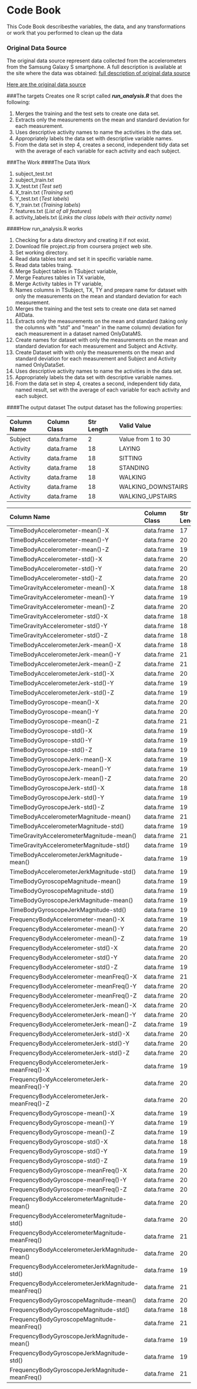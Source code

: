 # Code Book
This Code Book describesthe variables, the data, and any transformations or work that you performed to clean up the data

### Original Data Source
The original data source represent data collected from the accelerometers from the Samsung Galaxy S smartphone. A full description is available at the site where the data was obtained: 
[full description of original data source](http://archive.ics.uci.edu/ml/datasets/Human+Activity+Recognition+Using+Smartphones)

[Here are the original data source](https://d396qusza40orc.cloudfront.net/getdata%2Fprojectfiles%2FUCI%20HAR%20Dataset.zip) 

###The targets
Creates one R script called ***run_analysis.R*** that does the following:

1. Merges the training and the test sets to create one data set.
2. Extracts only the measurements on the mean and standard deviation for each measurement.
3. Uses descriptive activity names to name the activities in the data set.
4. Appropriately labels the data set with descriptive variable names. 
5. From the data set in step 4, creates a second, independent tidy data set with the average of each variable for each activity and each subject.

###The Work
####The Data Work
1. subject_test.txt 
2. subject_train.txt
3. X_test.txt  (*Test set*)
4. X_train.txt (*Training set*)
5. Y_test.txt  (*Test labels*)
6. Y_train.txt (*Training labels*)
7. features.txt (*List of all features*)
8. activity_labels.txt (*Links the class labels with their activity name*)

####How run_analysis.R works
1. Checking for a data directory and creating it if not exist.
2. Download file project.zip from coursera project web site.
3. Set working directory.
4. Read data tables test and set it in specific variable name.
5. Read data tables traing.
6. Merge Subject tables in TSubject variable,
7. Merge Features tables in TX variable,
8. Merge Activity tables in TY variable,
9. Names columns in TSubject, TX, TY and prepare name for dataset with only the measurements on the mean and standard deviation for each measurement.
10. Merges the training and the test sets to create one data set named AllData.
11. Extracts only the measurements on the mean and standard (taking only the columns with "std" and "mean" in the name column) deviation for each measurement in a dataset named OnlyDataMS.
12. Create names for dataset with only the measurements on the mean and standard deviation for each measurement and Subject and Activity.
13. Create Dataset with with only the measurements on the mean and standard deviation for each measurement and Subject and Activity named OnlyDataSet.
14. Uses descriptive activity names to name the activities in the data set.
15. Appropriately labels the data set with descriptive variable names. 
16. From the data set in step 4, creates a second, independent tidy data, named result, set with the average of each variable for each activity and each subject.

####The output dataset
The output dataset has the following properties:

| **Column Name**  | **Column Class**  | **Str Length**      | **Valid Value**     | 
|:-----------------|:------------------|:--------------------|:--------------------|
|   Subject        |   data.frame      |  2                  | Value from 1 to 30  |
|   Activity       |   data.frame      |  18                 | LAYING              |   
|   Activity       |   data.frame      |  18                 | SITTING             |                     
|   Activity       |   data.frame      |  18                 | STANDING            |   
|   Activity       |   data.frame      |  18                 | WALKING             |                     
|   Activity       |   data.frame      |  18                 | WALKING_DOWNSTAIRS  |   
|   Activity       |   data.frame      |  18                 | WALKING_UPSTAIRS    |


                                                             
|**Column Name**                                    |**Column Class** | **Str Length** |**Value Min**       |**Value Max**        |
|:--------------------------------------------------|:----------------|:---------------|:-------------------|:--------------------|
|TimeBodyAccelerometer-mean()-X                     |data.frame       |17              |0.22159824394       |0.3014610196         |
|TimeBodyAccelerometer-mean()-Y                     |data.frame       |20              |-0.0405139534294    |-0.00130828765170213 |
|TimeBodyAccelerometer-mean()-Z                     |data.frame       |19              |-0.152513899520833  |-0.07537846886       |
|TimeBodyAccelerometer-std()-X                      |data.frame       |20              |-0.996068635384615  |0.626917070512821    |
|TimeBodyAccelerometer-std()-Y                      |data.frame       |20              |-0.990240946666667  |0.616937015333333    |
|TimeBodyAccelerometer-std()-Z                      |data.frame       |20              |-0.987658662307692  |0.609017879074074    |
|TimeGravityAccelerometer-mean()-X                  |data.frame       |18              |-0.680043155060241  |0.974508732          |
|TimeGravityAccelerometer-mean()-Y                  |data.frame       |19              |-0.479894842941176  |0.956593814210526    |
|TimeGravityAccelerometer-mean()-Z                  |data.frame       |20              |-0.49508872037037   |0.9578730416         |
|TimeGravityAccelerometer-std()-X                   |data.frame       |18              |-0.996764227384615  |-0.829554947808219   |
|TimeGravityAccelerometer-std()-Y                   |data.frame       |18              |-0.99424764884058   |-0.643578361424658   |
|TimeGravityAccelerometer-std()-Z                   |data.frame       |18              |-0.990957249538462  |-0.610161166287671   |
|TimeBodyAccelerometerJerk-mean()-X                 |data.frame       |18              |0.0426880986186441  |0.130193043809524    |
|TimeBodyAccelerometerJerk-mean()-Y                 |data.frame       |21              |-0.0386872111282051 |0.056818586275       |
|TimeBodyAccelerometerJerk-mean()-Z                 |data.frame       |21              |-0.0674583919268293 |0.0380533591627451   |
|TimeBodyAccelerometerJerk-std()-X                  |data.frame       |20              |-0.994604542264151  |0.544273037307692    |
|TimeBodyAccelerometerJerk-std()-Y                  |data.frame       |19              |-0.989513565652174  |0.355306716915385    |
|TimeBodyAccelerometerJerk-std()-Z                  |data.frame       |19              |-0.993288313333333  |0.0310157077775926   |
|TimeBodyGyroscope-mean()-X                         |data.frame       |20              |-0.205775427307692  |0.19270447595122     |
|TimeBodyGyroscope-mean()-Y                         |data.frame       |20              |-0.204205356087805  |0.0274707556666667   |
|TimeBodyGyroscope-mean()-Z                         |data.frame       |21              |-0.0724546025804878 |0.179102058245614    |
|TimeBodyGyroscope-std()-X                          |data.frame       |19              |-0.994276591304348  |0.267657219333333    |
|TimeBodyGyroscope-std()-Y                          |data.frame       |19              |-0.994210471914894  |0.476518714444444    |
|TimeBodyGyroscope-std()-Z                          |data.frame       |19              |-0.985538363333333  |0.564875818162963    |
|TimeBodyGyroscopeJerk-mean()-X                     |data.frame       |19              |-0.157212539189362  |-0.0220916265065217  |
|TimeBodyGyroscopeJerk-mean()-Y                     |data.frame       |19              |-0.0768089915604167 |-0.0132022768074468  |
|TimeBodyGyroscopeJerk-mean()-Z                     |data.frame       |20              |-0.0924998531372549 |-0.00694066389361702 |
|TimeBodyGyroscopeJerk-std()-X                      |data.frame       |18              |-0.99654254057971   |0.179148649684615    |
|TimeBodyGyroscopeJerk-std()-Y                      |data.frame       |19              |-0.997081575652174  |0.295945926186441    |
|TimeBodyGyroscopeJerk-std()-Z                      |data.frame       |19              |-0.995380794637681  |0.193206498960417    |
|TimeBodyAccelerometerMagnitude-mean()              |data.frame       |21              |-0.986493196666667  |0.644604325128205    |
|TimeBodyAccelerometerMagnitude-std()               |data.frame       |19              |-0.986464542615385  |0.428405922622222    |
|TimeGravityAccelerometerMagnitude-mean()           |data.frame       |21              |-0.986493196666667  |0.644604325128205    |
|TimeGravityAccelerometerMagnitude-std()            |data.frame       |19              |-0.986464542615385  |0.428405922622222    |
|TimeBodyAccelerometerJerkMagnitude-mean()          |data.frame       |19              |-0.99281471515625   |0.434490400974359    |
|TimeBodyAccelerometerJerkMagnitude-std()           |data.frame       |19              |-0.994646916811594  |0.450612065720513    |
|TimeBodyGyroscopeMagnitude-mean()                  |data.frame       |19              |-0.980740846769231  |0.418004608615385    |
|TimeBodyGyroscopeMagnitude-std()                   |data.frame       |19              |-0.981372675614035  |0.299975979851852    |
|TimeBodyGyroscopeJerkMagnitude-mean()              |data.frame       |19              |-0.997322526811594  |0.0875816618205128   |
|TimeBodyGyroscopeJerkMagnitude-std()               |data.frame       |19              |-0.997666071594203  |0.250173204117966    |
|FrequencyBodyAccelerometer-mean()-X                |data.frame       |19              |-0.995249932641509  |0.537012022051282    |
|FrequencyBodyAccelerometer-mean()-Y                |data.frame       |20              |-0.989034304057971  |0.524187686888889    |
|FrequencyBodyAccelerometer-mean()-Z                |data.frame       |19              |-0.989473926666667  |0.280735952206667    |
|FrequencyBodyAccelerometer-std()-X                 |data.frame       |20              |-0.996604570307692  |0.658506543333333    |
|FrequencyBodyAccelerometer-std()-Y                 |data.frame       |20              |-0.990680395362319  |0.560191344          |
|FrequencyBodyAccelerometer-std()-Z                 |data.frame       |19              |-0.987224804307692  |0.687124163703704    |
|FrequencyBodyAccelerometer-meanFreq()-X            |data.frame       |21              |-0.635913046346154  |0.159123629063636    |
|FrequencyBodyAccelerometer-meanFreq()-Y            |data.frame       |20              |-0.379518455061538  |0.466528231788462    |
|FrequencyBodyAccelerometer-meanFreq()-Z            |data.frame       |20              |-0.520114793584906  |0.402532553395833    |
|FrequencyBodyAccelerometerJerk-mean()-X            |data.frame       |20              |-0.994630797358491  |0.474317256051282    |
|FrequencyBodyAccelerometerJerk-mean()-Y            |data.frame       |20              |-0.989398823913043  |0.276716853307692    |
|FrequencyBodyAccelerometerJerk-mean()-Z            |data.frame       |19              |-0.992018447826087  |0.157775692377778    |
|FrequencyBodyAccelerometerJerk-std()-X             |data.frame       |20              |-0.995073759245283  |0.476803887476923    |
|FrequencyBodyAccelerometerJerk-std()-Y             |data.frame       |20              |-0.990468082753623  |0.349771285415897    |
|FrequencyBodyAccelerometerJerk-std()-Z             |data.frame       |20              |-0.993107759855072  |-0.00623647528983051 |
|FrequencyBodyAccelerometerJerk-meanFreq()-X        |data.frame       |19              |-0.576044001875     |0.331449281481482    |
|FrequencyBodyAccelerometerJerk-meanFreq()-Y        |data.frame       |20              |-0.601971415384615  |0.195677336307692    |
|FrequencyBodyAccelerometerJerk-meanFreq()-Z        |data.frame       |20              |-0.62755547372549   |0.230107945944444    |
|FrequencyBodyGyroscope-mean()-X                    |data.frame       |19              |-0.99312260884058   |0.474962448333333    |
|FrequencyBodyGyroscope-mean()-Y                    |data.frame       |19              |-0.994025488297872  |0.328817010088889    |
|FrequencyBodyGyroscope-mean()-Z                    |data.frame       |19              |-0.985957788        |0.492414379822222    |
|FrequencyBodyGyroscope-std()-X                     |data.frame       |18              |-0.994652185217391  |0.196613286661538    |
|FrequencyBodyGyroscope-std()-Y                     |data.frame       |19              |-0.994353086595745  |0.646233637037037    |
|FrequencyBodyGyroscope-std()-Z                     |data.frame       |19              |-0.986725274871795  |0.522454216314815    |
|FrequencyBodyGyroscope-meanFreq()-X                |data.frame       |20              |-0.395770150677419  |0.249209411510602    |
|FrequencyBodyGyroscope-meanFreq()-Y                |data.frame       |20              |-0.666814815306122  |0.273141323315789    |
|FrequencyBodyGyroscope-meanFreq()-Z                |data.frame       |20              |-0.507490866734694  |0.3770740968         |
|FrequencyBodyAccelerometerMagnitude-mean()         |data.frame       |20              |-0.986800645362319  |0.586637550769231    |
|FrequencyBodyAccelerometerMagnitude-std()          |data.frame       |20              |-0.987648484461539  |0.178684580868889    |
|FrequencyBodyAccelerometerMagnitude-meanFreq()     |data.frame       |21              |-0.312338030213846  |0.435846931652174    |
|FrequencyBodyAccelerometerJerkMagnitude-mean()     |data.frame       |20              |-0.993998275797101  |0.538404846128205    |
|FrequencyBodyAccelerometerJerkMagnitude-std()      |data.frame       |19              |-0.994366667681159  |0.316346415348718    |
|FrequencyBodyAccelerometerJerkMagnitude-meanFreq() |data.frame       |21              |-0.125210388757581  |0.488088499666667    |
|FrequencyBodyGyroscopeMagnitude-mean()             |data.frame       |20              |-0.986535242105263  |0.203979764835897    |
|FrequencyBodyGyroscopeMagnitude-std()              |data.frame       |18              |-0.981468841692308  |0.236659662496296    |
|FrequencyBodyGyroscopeMagnitude-meanFreq()         |data.frame       |21              |-0.456638670923077  |0.409521611525424    |
|FrequencyBodyGyroscopeJerkMagnitude-mean()         |data.frame       |19              |-0.997617389275362  |0.146618569064407    |
|FrequencyBodyGyroscopeJerkMagnitude-std()          |data.frame       |19              |-0.99758523057971   |0.287834616098305    |
|FrequencyBodyGyroscopeJerkMagnitude-meanFreq()     |data.frame       |21              |-0.182923596577778  |0.426301679855072    |


